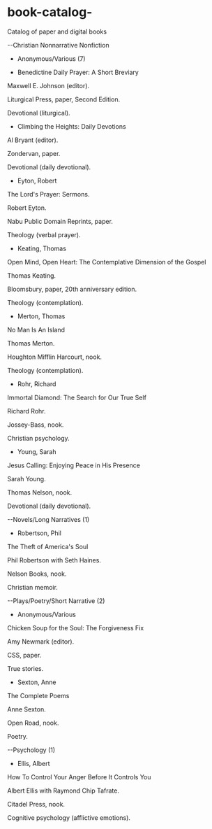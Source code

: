 # book-catalog-
Catalog of paper and digital books 

--Christian Nonnarrative Nonfiction

- Anonymous/Various (7)

* Benedictine Daily Prayer: 
A Short Breviary 

Maxwell E. Johnson (editor).

Liturgical Press, paper, 
Second Edition. 

Devotional (liturgical). 

* Climbing the Heights: 
Daily Devotions

Al Bryant (editor). 

Zondervan, paper. 

Devotional (daily devotional). 

- Eyton, Robert

The Lord's Prayer: Sermons. 

Robert Eyton. 

Nabu Public Domain Reprints, paper. 

Theology (verbal prayer). 

- Keating, Thomas

Open Mind, Open Heart: 
The Contemplative Dimension of the Gospel

Thomas Keating. 

Bloomsbury, paper, 20th anniversary edition.

Theology (contemplation). 

- Merton, Thomas

No Man Is An Island 

Thomas Merton. 

Houghton Mifflin Harcourt, nook. 

Theology (contemplation). 

- Rohr, Richard 

Immortal Diamond: 
The Search for Our True Self

Richard Rohr. 

Jossey-Bass, nook. 

Christian psychology. 

- Young, Sarah

Jesus Calling: 
Enjoying Peace in His Presence 

Sarah Young. 

Thomas Nelson, nook. 

Devotional (daily devotional). 

--Novels/Long Narratives (1)

- Robertson, Phil 

The Theft of America's Soul

Phil Robertson with Seth Haines. 

Nelson Books, nook. 

Christian memoir. 


--Plays/Poetry/Short Narrative (2)

- Anonymous/Various

Chicken Soup for the Soul: The 
Forgiveness Fix

Amy Newmark (editor). 

CSS, paper. 

True stories. 


- Sexton, Anne

The Complete Poems 

Anne Sexton. 

Open Road, nook. 

Poetry. 


--Psychology (1)

- Ellis, Albert 

How To Control Your Anger Before It 
Controls You

Albert Ellis with Raymond Chip Tafrate. 

Citadel Press, nook. 

Cognitive psychology (afflictive emotions). 
